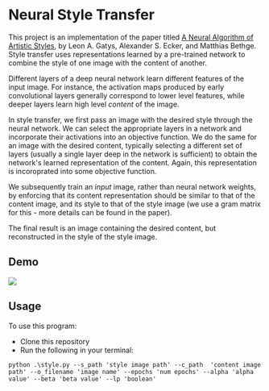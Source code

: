 # Neural Style Transfer 

This project is an implementation of the paper titled [A Neural Algorithm of Artistic Styles](https://arxiv.org/abs/1508.06576), by Leon A. Gatys, Alexander S. Ecker, and Matthias Bethge. Style transfer uses representations learned by a pre-trained network to combine the style of one image with the content of another. 

Different layers of a deep neural network learn different features of the input image. For instance, the activation maps produced by early convolutional layers generally correspond to lower level features, while deeper layers learn high level <i>content</i> of the image.

In style transfer, we first pass an image with the desired style through the neural network. We can select the appropriate layers in a network and incorporate their activations into an objective function. We do the same for an image with the desired content, typically selecting a different set of layers (usually a single layer deep in the network is sufficient) to obtain the network's learned representation of the content. Again, this representation is incoroprated into some objective function.

We subsequently train an <i>input</i> image, rather than neural network weights, by enforcing that its content representation should be similar to that of the content image, and its style to that of the style image (we use a gram matrix for this - more details can be found in the paper). 

The final result is an image containing the desired content, but reconstructed in the style of the style image.

## Demo 
![](https://github.com/ZakariaPZ/Style-Transfer/blob/main/CN.gif)

## Usage
To use this program:
- Clone this repository 
- Run the following in your terminal:

```
python .\style.py --s_path 'style image path' --c_path  'content image path' --o_filename 'image name' --epochs 'num epochs' --alpha 'alpha value' --beta 'beta value' --lp 'boolean'
```

